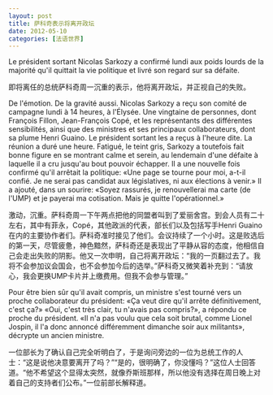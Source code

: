 ```yaml
---
layout: post
title: 萨科奇表示将离开政坛
date: 2012-05-10
categories: [法语世界]  
---
```


Le président sortant Nicolas Sarkozy a confirmé lundi aux poids lourds de la majorité qu'il quittait la vie politique et livré son regard sur sa défaite.

即将离任的总统萨科奇周一沉重的表示，他将离开政坛，并正视自己的失败。

De l'émotion. De la gravité aussi. Nicolas Sarkozy a reçu son comité de campagne lundi à 14 heures, à l'Élysée. Une vingtaine de personnes, dont François Fillon, Jean-François Copé, et les représentants des différentes sensibilités, ainsi que des ministres et ses principaux collaborateurs, dont sa plume Henri Guaino. Le président sortant les a reçus à l'heure dite. La réunion a duré une heure. Fatigué, le teint gris, Sarkozy a toutefois fait bonne figure en se montrant calme et serein, au lendemain d'une défaite à laquelle il a cru jusqu'au bout pouvoir échapper. Il a une nouvelle fois confirmé qu'il arrêtait la politique: «Une page se tourne pour moi, a-t-il confié. Je ne serai pas candidat aux législatives, ni aux élections à venir.» Il a ajouté, dans un sourire: «Soyez rassurés, je renouvellerai ma carte (de l'UMP) et je payerai ma cotisation. Mais je quitte l'opérationnel.»

激动，沉重。萨科奇周一下午两点把他的同盟者叫到了爱丽舍宫。到会人员有二十左右，其中有菲永，Copé，其他政派的代表，部长们以及包括写手Henri Guaino在内的主要协作者们。萨科奇准时接见了他们。会议持续了一个小时。这是败选后的第一天，尽管疲惫，神色黯然，萨科奇还是表现出了平静从容的态度，他相信自己会走出失败的阴影。他又一次申明，自己将离开政坛：“我的一页翻过去了。我将不会参加议会国会，也不会参加今后的选举。”萨科奇又微笑着补充到：“请放心，我会更换UMP卡片并上缴费用。但我不会参与管理。”

Pour être bien sûr qu'il avait compris, un ministre s'est tourné vers un proche collaborateur du président: «Ça veut dire qu'il arrête définitivement, c'est ça?» «Oui, c'est très clair, tu n'avais pas compris?», a répondu ce proche du président. «Il n'a pas voulu que cela soit brutal, comme Lionel Jospin, il l'a donc annoncé différemment dimanche soir aux militants», décrypte un ancien ministre.

一位部长为了确认自己完全听明白了，于是询问旁边的一位为总统工作的人士：“这是说他决意要离开了吗？”“是的，很明确了，你没懂吗？”这位人士回答道。“他不希望这个显得太突然，就像乔斯班那样，所以他没有选择在周日晚上对着自己的支持者们公布。”一位前部长解释道。
